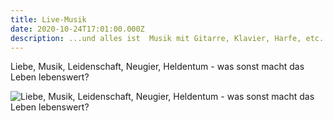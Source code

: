 ```yaml
---
title: Live-Musik
date: 2020-10-24T17:01:00.000Z
description: ...und alles ist  Musik mit Gitarre, Klavier, Harfe, etc.
---
```

Liebe, Musik, Leidenschaft, Neugier, Heldentum - was sonst macht das Leben lebenswert?

![Liebe, Musik, Leidenschaft, Neugier, Heldentum - was sonst macht das Leben lebenswert?](/assets/img_9232.jpg "Sommer")